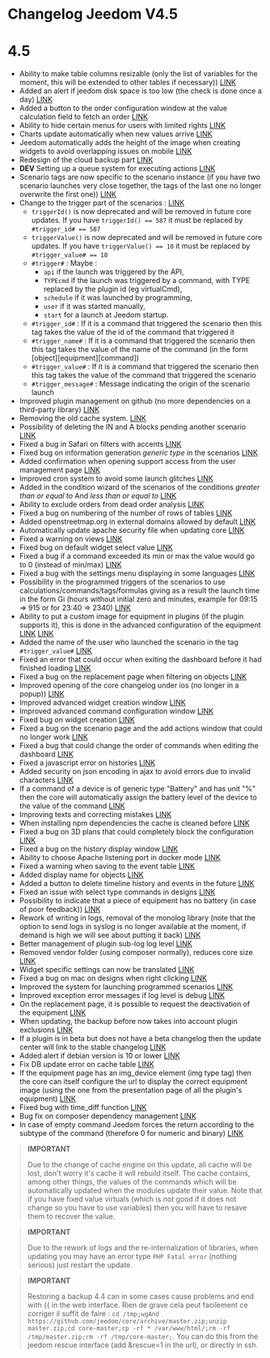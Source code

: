 # Changelog Jeedom V4.5

# 4.5

- Ability to make table columns resizable (only the list of variables for the moment, this will be extended to other tables if necessary)) [LINK](https://github.com/jeedom/core/issues/2499)
- Added an alert if jeedom disk space is too low (the check is done once a day) [LINK](https://github.com/jeedom/core/issues/2438)
- Added a button to the order configuration window at the value calculation field to fetch an order [LINK](https://github.com/jeedom/core/issues/2776)
- Ability to hide certain menus for users with limited rights [LINK](https://github.com/jeedom/core/issues/2651)
- Charts update automatically when new values arrive [LINK](https://github.com/jeedom/core/issues/2749)
- Jeedom automatically adds the height of the image when creating widgets to avoid overlapping issues on mobile [LINK](https://github.com/jeedom/core/issues/2539)
- Redesign of the cloud backup part [LINK](https://github.com/jeedom/core/issues/2765)
- **DEV** Setting up a queue system for executing actions [LINK](https://github.com/jeedom/core/issues/2489)
- Scenario tags are now specific to the scenario instance (if you have two scenario launches very close together, the tags of the last one no longer overwrite the first one)) [LINK](https://github.com/jeedom/core/issues/2763)
- Change to the trigger part of the scenarios : [LINK](https://github.com/jeedom/core/issues/2414)
  - ``triggerId()`` is now deprecated and will be removed in future core updates. If you have ``triggerId() == 587`` it must be replaced by ``#trigger_id# == 587``
  - ``triggerValue()`` is now deprecated and will be removed in future core updates. If you have ``triggerValue() == 10`` it must be replaced by ``#trigger_value# == 10``
  - ``#trigger#`` : Maybe :
    - ``api`` if the launch was triggered by the API,
    - ``TYPEcmd`` if the launch was triggered by a command, with TYPE replaced by the plugin id (eg virtualCmd),
    - ``schedule`` if it was launched by programming,
    - ``user`` if it was started manually,
    - ``start`` for a launch at Jeedom startup.
  - ``#trigger_id#`` : If it is a command that triggered the scenario then this tag takes the value of the id of the command that triggered it
  - ``#trigger_name#`` : If it is a command that triggered the scenario then this tag takes the value of the name of the command (in the form [object][equipment][command])
  - ``#trigger_value#`` : If it is a command that triggered the scenario then this tag takes the value of the command that triggered the scenario
  - ``#trigger_message#`` : Message indicating the origin of the scenario launch
- Improved plugin management on github (no more dependencies on a third-party library) [LINK](https://github.com/jeedom/core/issues/2567)
- Removing the old cache system. [LINK](https://github.com/jeedom/core/pull/2799)
- Possibility of deleting the IN and A blocks pending another scenario [LINK](https://github.com/jeedom/core/pull/2379)
- Fixed a bug in Safari on filters with accents [LINK](https://github.com/jeedom/core/pull/2754)
- Fixed bug on information generation *generic type* in the scenarios [LINK](https://github.com/jeedom/core/pull/2806)
- Added confirmation when opening support access from the user management page [LINK](https://github.com/jeedom/core/pull/2809)
- Improved cron system to avoid some launch glitches [LINK](https://github.com/jeedom/core/commit/533d6d4d508ffe5815f7ba6355ec45497df73313)
- Added in the condition wizard of the scenarios of the conditions *greater than or equal to* And *less than or equal to* [LINK](https://github.com/jeedom/core/issues/2810)
- Ability to exclude orders from dead order analysis [LINK](https://github.com/jeedom/core/issues/2812)
- Fixed a bug on numbering of the number of rows of tables [LINK](https://github.com/jeedom/core/commit/0e9e44492e29f7d0842b2c9b3df39d0d98957c83)
- Added openstreetmap.org in external domains allowed by default [LINK](https://github.com/jeedom/core/commit/2d62c64f0bd1958372844f6859ef691f88852422)
- Automatically update apache security file when updating core [LINK](https://github.com/jeedom/core/issues/2815)
- Fixed a warning on views [LINK](https://github.com/jeedom/core/pull/2816)
- Fixed bug on default widget select value [LINK](https://github.com/jeedom/core/pull/2813)
- Fixed a bug if a command exceeded its min or max the value would go to 0 (instead of min/max) [LINK](https://github.com/jeedom/core/issues/2819)
- Fixed a bug with the settings menu displaying in some languages [LINK](https://github.com/jeedom/core/issues/2821)
- Possibility in the programmed triggers of the scenarios to use calculations/commands/tags/formulas giving as a result the launch time in the form Gi (hours without initial zero and minutes, example for 09:15 => 915 or for 23:40 => 2340) [LINK](https://github.com/jeedom/core/pull/2808)
- Ability to put a custom image for equipment in plugins (if the plugin supports it), this is done in the advanced configuration of the equipment [LINK](https://github.com/jeedom/core/pull/2802) [LINK](https://github.com/jeedom/core/pull/2852)
- Added the name of the user who launched the scenario in the tag ``#trigger_value#`` [LINK](https://github.com/jeedom/core/pull/2382)
- Fixed an error that could occur when exiting the dashboard before it had finished loading [LINK](https://github.com/jeedom/core/pull/2827)
- Fixed a bug on the replacement page when filtering on objects [LINK](https://github.com/jeedom/core/issues/2833)
- Improved opening of the core changelog under ios (no longer in a popup)) [LINK](https://github.com/jeedom/core/issues/2835)
- Improved advanced widget creation window [LINK](https://github.com/jeedom/core/pull/2836)
- Improved advanced command configuration window [LINK](https://github.com/jeedom/core/pull/2837)
- Fixed bug on widget creation [LINK](https://github.com/jeedom/core/pull/2838)
- Fixed a bug on the scenario page and the add actions window that could no longer work [LINK](https://github.com/jeedom/core/issues/2839)
- Fixed a bug that could change the order of commands when editing the dashboard [LINK](https://github.com/jeedom/core/issues/2841)
- Fixed a javascript error on histories [LINK](https://github.com/jeedom/core/issues/2840)
- Added security on json encoding in ajax to avoid errors due to invalid characters [LINK](https://github.com/jeedom/core/commit/0784cbf9e409cfc50dd9c3d085c329c7eaba7042)
- If a command of a device is of generic type "Battery" and has unit "%" then the core will automatically assign the battery level of the device to the value of the command [LINK](https://github.com/jeedom/core/issues/2842)
- Improving texts and correcting mistakes [LINK](https://github.com/jeedom/core/pull/2834)
- When installing npm dependencies the cache is cleaned before [LINK](https://github.com/jeedom/core/commit/1a151208e0a66b88ea61dca8d112d20bb045c8d9)
- Fixed a bug on 3D plans that could completely block the configuration [LINK](https://github.com/jeedom/core/pull/2849)
- Fixed a bug on the history display window [LINK](https://github.com/jeedom/core/pull/2850)
- Ability to choose Apache listening port in docker mode [LINK](https://github.com/jeedom/core/pull/2847)
- Fixed a warning when saving to the event table [LINK](https://github.com/jeedom/core/issues/2851)
- Added display name for objects [LINK](https://github.com/jeedom/core/issues/2484)
- Added a button to delete timeline history and events in the future [LINK](https://github.com/jeedom/core/issues/2415)
- Fixed an issue with select type commands in designs [LINK](https://github.com/jeedom/core/issues/2853)
- Possibility to indicate that a piece of equipment has no battery (in case of poor feedback)) [LINK](https://github.com/jeedom/core/issues/2855)
- Rework of writing in logs, removal of the monolog library (note that the option to send logs in syslog is no longer available at the moment, if demand is high we will see about putting it back) [LINK](https://github.com/jeedom/core/pull/2805)
- Better management of plugin sub-log log level [LINK](https://github.com/jeedom/core/issues/2860)
- Removed vendor folder (using composer normally), reduces core size [LINK](https://github.com/jeedom/core/commit/3aa99c503b6b1903e6a07b346ceb4d03ca3c0c42)
- Widget specific settings can now be translated [LINK](https://github.com/jeedom/core/pull/2862)
- Fixed a bug on mac on designs when right clicking [LINK](https://github.com/jeedom/core/issues/2863)
- Improved the system for launching programmed scenarios [LINK](https://github.com/jeedom/core/issues/2875)
- Improved exception error messages if log level is debug [LINK](https://github.com/jeedom/core/issues/2886)
- On the replacement page, it is possible to request the deactivation of the equipment [LINK](https://github.com/jeedom/core/issues/2893)
- When updating, the backup before now takes into account plugin exclusions [LINK](https://github.com/jeedom/core/commit/22aa19b85028b0de6f7d3028ae0424d4f238f7df)
- If a plugin is in beta but does not have a beta changelog then the update center will link to the stable changelog [LINK](https://github.com/jeedom/core/commit/2af7b0a4d8680f68810cf9d07c657c51fe9e40bd)
- Added alert if debian version is 10 or lower [LINK](https://github.com/jeedom/core/issues/2912)
- Fix DB update error on cache table [LINK](https://github.com/jeedom/core/commit/a21f3498195f0003c5ead7cd5e8589f1c77c1c06)
- If the equipment page has an img_device element (img type tag) then the core can itself configure the url to display the correct equipment image (using the one from the presentation page of all the plugin's equipment) [LINK](https://github.com/jeedom/core/commit/07708ba4cbed982af968919dac3e406707867417)
- Fixed bug with time_diff function [LINK](https://github.com/jeedom/core/issues/2915)
- Bug fix on composer dependency management [LINK](https://github.com/jeedom/core/issues/2920)
- In case of empty command Jeedom forces the return according to the subtype of the command (therefore 0 for numeric and binary) [LINK](https://github.com/jeedom/core/commit/442d47246373e4f52b1dde7d1c7fdc9f67ea143e)

>**IMPORTANT**
>
> Due to the change of cache engine on this update, all cache will be lost, don't worry it's cache it will rebuild itself. The cache contains, among other things, the values of the commands which will be automatically updated when the modules update their value. Note that if you have fixed value virtuals (which is not good if it does not change so you have to use variables) then you will have to resave them to recover the value.

>**IMPORTANT**
>
> Due to the rework of logs and the re-internalization of libraries, when updating you may have an error type ``PHP Fatal error`` (nothing serious) just restart the update.

>**IMPORTANT**
>
> Restoring a backup 4.4 can in some cases cause problems and end with {{ in the web interface. Rien de grave cela peut facilement ce corriger il suffit de faire : `cd /tmp;wgAnd  https://github.com/jeedom/core/archive/master.zip;unzip master.zip;cd core-master;cp -rf * /var/www/html/;rm -rf /tmp/master.zip;rm -rf /tmp/core-master;`. You can do this from the jeedom rescue interface (add &rescue=1 in the url), or directly in ssh.